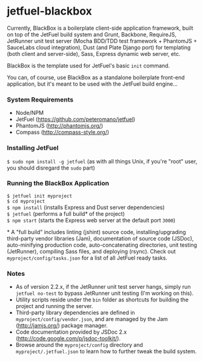 jetfuel-blackbox
================

Currently, BlackBox is a boilerplate client-side application framework, built on top of the JetFuel build system and Grunt, Backbone, RequireJS, JetRunner unit test server (Mocha BDD/TDD test framework + PhantomJS + SauceLabs cloud integration), Dust (and Plate Django port) for templating (both client and server-side), Sass, Express dynamic web server, etc.

BlackBox is the template used for JetFuel's basic `init` command.

You can, of course, use BlackBox as a standalone boilerplate front-end application, but it's meant to be used with the JetFuel build engine...

### System Requirements
* Node/NPM
* JetFuel (https://github.com/peteromano/jetfuel)
* PhantomJS (http://phantomjs.org/)
* Compass (http://compass-style.org/)

### Installing JetFuel
`$ sudo npm install -g jetfuel` (as with all things Unix, if you're "root" user, you should disregard the `sudo` part)

### Running the BlackBox Application
`$ jetfuel init myproject`  
`$ cd myproject`  
`$ npm install` (installs Express and Dust server dependencies)  
`$ jetfuel` (performs a full build* of the project)  
`$ npm start` (starts the Express web server at the default port `3000`)

\* A "full build" includes linting (jshint) source code, installing/upgrading third-party vendor libraries (Jam), documentation of source code (JSDoc), auto-minifying production code, auto-concatenating directories, unit testing (JetRunner), compiling Sass files, and deploying (rsync). Check out `myproject/config/tasks.json` for a list of all JetFuel ready tasks.

### Notes
* As of version 2.2.x, if the JetRunner unit test server hangs, simply run `jetfuel no-test` to bypass JetRunner unit testing (I'm working on this).
* Utility scripts reside under the `bin` folder as shortcuts for building the project and running the server.
* Third-party library dependencies are defined in `myproject/config/vendor.json`, and are managed by the Jam (http://jamjs.org/) package manager.
* Code documentation provided by JSDoc 2.x (http://code.google.com/p/jsdoc-toolkit/).
* Browse around the `myproject/config` directory and `myproject/.jetfuel.json` to learn how to further tweak the build system.
